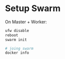 # Setup Swarm

On Master + Worker:

```sh
ufw disable
reboot
swarm init
```

```sh
# joing swarm
docker info
```
